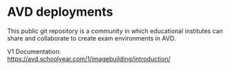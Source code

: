 # AVD deployments

This public git repository is a community in which educational institutes can share and collaborate to create exam environments in AVD.

V1 Documentation: https://avd.schoolyear.com/1/imagebuilding/introduction/

